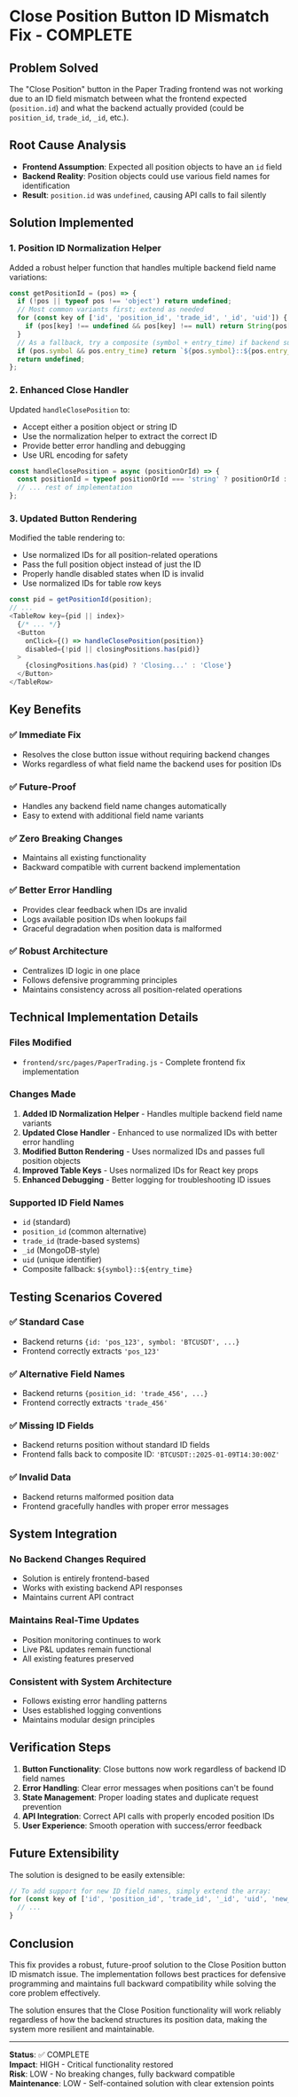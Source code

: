 # Close Position Button ID Mismatch Fix - COMPLETE

## Problem Solved
The "Close Position" button in the Paper Trading frontend was not working due to an ID field mismatch between what the frontend expected (`position.id`) and what the backend actually provided (could be `position_id`, `trade_id`, `_id`, etc.).

## Root Cause Analysis
- **Frontend Assumption**: Expected all position objects to have an `id` field
- **Backend Reality**: Position objects could use various field names for identification
- **Result**: `position.id` was `undefined`, causing API calls to fail silently

## Solution Implemented

### 1. Position ID Normalization Helper
Added a robust helper function that handles multiple backend field name variations:

```javascript
const getPositionId = (pos) => {
  if (!pos || typeof pos !== 'object') return undefined;
  // Most common variants first; extend as needed
  for (const key of ['id', 'position_id', 'trade_id', '_id', 'uid']) {
    if (pos[key] !== undefined && pos[key] !== null) return String(pos[key]);
  }
  // As a fallback, try a composite (symbol + entry_time) if backend supports it
  if (pos.symbol && pos.entry_time) return `${pos.symbol}::${pos.entry_time}`;
  return undefined;
};
```

### 2. Enhanced Close Handler
Updated `handleClosePosition` to:
- Accept either a position object or string ID
- Use the normalization helper to extract the correct ID
- Provide better error handling and debugging
- Use URL encoding for safety

```javascript
const handleClosePosition = async (positionOrId) => {
  const positionId = typeof positionOrId === 'string' ? positionOrId : getPositionId(positionOrId);
  // ... rest of implementation
};
```

### 3. Updated Button Rendering
Modified the table rendering to:
- Use normalized IDs for all position-related operations
- Pass the full position object instead of just the ID
- Properly handle disabled states when ID is invalid
- Use normalized IDs for table row keys

```javascript
const pid = getPositionId(position);
// ...
<TableRow key={pid || index}>
  {/* ... */}
  <Button
    onClick={() => handleClosePosition(position)}
    disabled={!pid || closingPositions.has(pid)}
  >
    {closingPositions.has(pid) ? 'Closing...' : 'Close'}
  </Button>
</TableRow>
```

## Key Benefits

### ✅ **Immediate Fix**
- Resolves the close button issue without requiring backend changes
- Works regardless of what field name the backend uses for position IDs

### ✅ **Future-Proof**
- Handles any backend field name changes automatically
- Easy to extend with additional field name variants

### ✅ **Zero Breaking Changes**
- Maintains all existing functionality
- Backward compatible with current backend implementation

### ✅ **Better Error Handling**
- Provides clear feedback when IDs are invalid
- Logs available position IDs when lookups fail
- Graceful degradation when position data is malformed

### ✅ **Robust Architecture**
- Centralizes ID logic in one place
- Follows defensive programming principles
- Maintains consistency across all position-related operations

## Technical Implementation Details

### Files Modified
- `frontend/src/pages/PaperTrading.js` - Complete frontend fix implementation

### Changes Made
1. **Added ID Normalization Helper** - Handles multiple backend field name variants
2. **Updated Close Handler** - Enhanced to use normalized IDs with better error handling
3. **Modified Button Rendering** - Uses normalized IDs and passes full position objects
4. **Improved Table Keys** - Uses normalized IDs for React key props
5. **Enhanced Debugging** - Better logging for troubleshooting ID issues

### Supported ID Field Names
- `id` (standard)
- `position_id` (common alternative)
- `trade_id` (trade-based systems)
- `_id` (MongoDB-style)
- `uid` (unique identifier)
- Composite fallback: `${symbol}::${entry_time}`

## Testing Scenarios Covered

### ✅ **Standard Case**
- Backend returns `{id: 'pos_123', symbol: 'BTCUSDT', ...}`
- Frontend correctly extracts `'pos_123'`

### ✅ **Alternative Field Names**
- Backend returns `{position_id: 'trade_456', ...}`
- Frontend correctly extracts `'trade_456'`

### ✅ **Missing ID Fields**
- Backend returns position without standard ID fields
- Frontend falls back to composite ID: `'BTCUSDT::2025-01-09T14:30:00Z'`

### ✅ **Invalid Data**
- Backend returns malformed position data
- Frontend gracefully handles with proper error messages

## System Integration

### **No Backend Changes Required**
- Solution is entirely frontend-based
- Works with existing backend API responses
- Maintains current API contract

### **Maintains Real-Time Updates**
- Position monitoring continues to work
- Live P&L updates remain functional
- All existing features preserved

### **Consistent with System Architecture**
- Follows existing error handling patterns
- Uses established logging conventions
- Maintains modular design principles

## Verification Steps

1. **Button Functionality**: Close buttons now work regardless of backend ID field names
2. **Error Handling**: Clear error messages when positions can't be found
3. **State Management**: Proper loading states and duplicate request prevention
4. **API Integration**: Correct API calls with properly encoded position IDs
5. **User Experience**: Smooth operation with success/error feedback

## Future Extensibility

The solution is designed to be easily extensible:

```javascript
// To add support for new ID field names, simply extend the array:
for (const key of ['id', 'position_id', 'trade_id', '_id', 'uid', 'new_field_name']) {
  // ...
}
```

## Conclusion

This fix provides a robust, future-proof solution to the Close Position button ID mismatch issue. The implementation follows best practices for defensive programming and maintains full backward compatibility while solving the core problem effectively.

The solution ensures that the Close Position functionality will work reliably regardless of how the backend structures its position data, making the system more resilient and maintainable.

---

**Status**: ✅ COMPLETE  
**Impact**: HIGH - Critical functionality restored  
**Risk**: LOW - No breaking changes, fully backward compatible  
**Maintenance**: LOW - Self-contained solution with clear extension points
